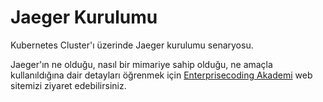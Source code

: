 # Jaeger Kurulumu
Kubernetes Cluster'ı üzerinde Jaeger kurulumu senaryosu.

Jaeger'ın ne olduğu, nasıl bir mimariye sahip olduğu, ne amaçla kullanıldığına dair detayları öğrenmek için [Enterprisecoding Akademi](http://akademi.enterprisecoding.com/) web sitemizi ziyaret edebilirsiniz.